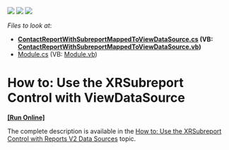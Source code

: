 <!-- default badges list -->
![](https://img.shields.io/endpoint?url=https://codecentral.devexpress.com/api/v1/VersionRange/128594873/21.2.8%2B)
[![](https://img.shields.io/badge/Open_in_DevExpress_Support_Center-FF7200?style=flat-square&logo=DevExpress&logoColor=white)](https://supportcenter.devexpress.com/ticket/details/T149358)
[![](https://img.shields.io/badge/📖_How_to_use_DevExpress_Examples-e9f6fc?style=flat-square)](https://docs.devexpress.com/GeneralInformation/403183)
<!-- default badges end -->
<!-- default file list -->
*Files to look at*:

* **[ContactReportWithSubreportMappedToViewDataSource.cs](./CS/SubReportExample.Module/ContactReportWithSubreportMappedToViewDataSource.cs) (VB: [ContactReportWithSubreportMappedToViewDataSource.vb](./VB/SubReportExample.Module/ContactReportWithSubreportMappedToViewDataSource.vb))**
* [Module.cs](./CS/SubReportExample.Module/Module.cs) (VB: [Module.vb](./VB/SubReportExample.Module/Module.vb))
<!-- default file list end -->
# How to: Use the XRSubreport Control with ViewDataSource
<!-- run online -->
**[[Run Online]](https://codecentral.devexpress.com/t149358/)**
<!-- run online end -->


The complete description is available in the <a href="https://help.devexpress.com/#Xaf/CustomDocument3611">How to: Use the XRSubreport Control with Reports V2 Data Sources</a> topic.

<br/>


